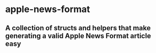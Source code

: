 # apple-news-format

## A collection of structs and helpers that make generating a valid Apple News Format article easy 